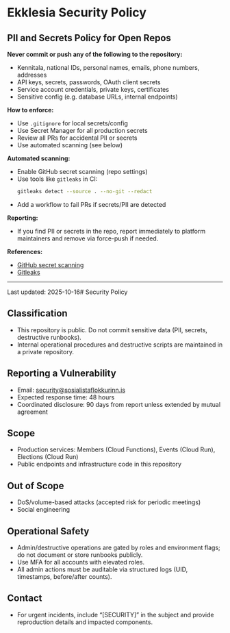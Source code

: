 # Ekklesia Security Policy

## PII and Secrets Policy for Open Repos

**Never commit or push any of the following to the repository:**

- Kennitala, national IDs, personal names, emails, phone numbers, addresses
- API keys, secrets, passwords, OAuth client secrets
- Service account credentials, private keys, certificates
- Sensitive config (e.g. database URLs, internal endpoints)

**How to enforce:**

- Use `.gitignore` for local secrets/config
- Use Secret Manager for all production secrets
- Review all PRs for accidental PII or secrets
- Use automated scanning (see below)

**Automated scanning:**

- Enable GitHub secret scanning (repo settings)
- Use tools like `gitleaks` in CI:
  ```bash
  gitleaks detect --source . --no-git --redact
  ```
- Add a workflow to fail PRs if secrets/PII are detected

**Reporting:**

- If you find PII or secrets in the repo, report immediately to platform maintainers and remove via force-push if needed.

**References:**
- [GitHub secret scanning](https://docs.github.com/en/code-security/secret-scanning/about-secret-scanning)
- [Gitleaks](https://github.com/gitleaks/gitleaks)

---
Last updated: 2025-10-16# Security Policy

## Classification
- This repository is public. Do not commit sensitive data (PII, secrets, destructive runbooks).
- Internal operational procedures and destructive scripts are maintained in a private repository.

## Reporting a Vulnerability
- Email: security@sosialistaflokkurinn.is
- Expected response time: 48 hours
- Coordinated disclosure: 90 days from report unless extended by mutual agreement

## Scope
- Production services: Members (Cloud Functions), Events (Cloud Run), Elections (Cloud Run)
- Public endpoints and infrastructure code in this repository

## Out of Scope
- DoS/volume-based attacks (accepted risk for periodic meetings)
- Social engineering

## Operational Safety
- Admin/destructive operations are gated by roles and environment flags; do not document or store runbooks publicly.
- Use MFA for all accounts with elevated roles.
- All admin actions must be auditable via structured logs (UID, timestamps, before/after counts).

## Contact
- For urgent incidents, include “[SECURITY]” in the subject and provide reproduction details and impacted components.
